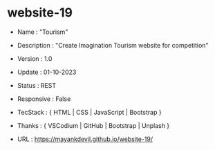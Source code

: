 # website-19

- Name : "Tourism"

- Description : "Create Imagination Tourism website for competition"

- Version : 1.0

- Update : 01-10-2023

- Status : REST

- Responsive : False

- TecStack : { HTML | CSS | JavaScript | Bootstrap }

- Thanks : { VSCodium | GitHub | Bootstrap | Unplash }

- URL : https://mayankdevil.github.io/website-19/

